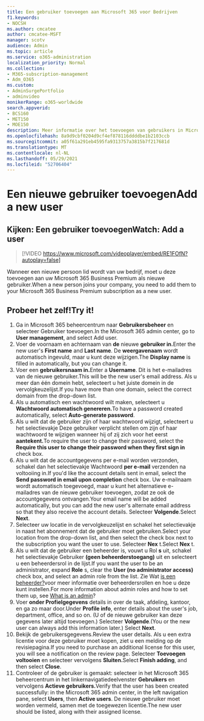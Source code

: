 ```yaml
---
title: Een gebruiker toevoegen aan Microsoft 365 voor Bedrijven
f1.keywords:
- NOCSH
ms.author: cmcatee
author: cmcatee-MSFT
manager: scotv
audience: Admin
ms.topic: article
ms.service: o365-administration
localization_priority: Normal
ms.collection:
- M365-subscription-management
- Adm_O365
ms.custom:
- AdminSurgePortfolio
- adminvideo
monikerRange: o365-worldwide
search.appverid:
- BCS160
- MET150
- MOE150
description: Meer informatie over het toevoegen van gebruikers in Microsoft 365 voor bedrijven.
ms.openlocfilehash: 8a9d9cbf0204d9cf4ef878116ddddbe1b2103ccb
ms.sourcegitcommit: a05f61a291eb4595fa9313757a3815b7f217681d
ms.translationtype: MT
ms.contentlocale: nl-NL
ms.lasthandoff: 05/29/2021
ms.locfileid: "52706404"
---
```

# <a name="add-a-new-user"></a><span data-ttu-id="ed558-103">Een nieuwe gebruiker toevoegen</span><span class="sxs-lookup"><span data-stu-id="ed558-103">Add a new user</span></span>

## <a name="watch-add-a-user"></a><span data-ttu-id="ed558-104">Kijken: Een gebruiker toevoegen</span><span class="sxs-lookup"><span data-stu-id="ed558-104">Watch: Add a user</span></span>

> [!VIDEO https://www.microsoft.com/videoplayer/embed/RE1FOfN?autoplay=false]

<span data-ttu-id="ed558-105">Wanneer een nieuwe persoon lid wordt van uw bedrijf, moet u deze toevoegen aan uw Microsoft 365 Business Premium als nieuwe gebruiker.</span><span class="sxs-lookup"><span data-stu-id="ed558-105">When a new person joins your company, you need to add them to your Microsoft 365 Business Premium subscription as a new user.</span></span>

## <a name="try-it"></a><span data-ttu-id="ed558-106">Probeer het zelf!</span><span class="sxs-lookup"><span data-stu-id="ed558-106">Try it!</span></span>

1. <span data-ttu-id="ed558-107">Ga in Microsoft 365 beheercentrum naar **Gebruikersbeheer** en selecteer Gebruiker toevoegen.</span><span class="sxs-lookup"><span data-stu-id="ed558-107">In the Microsoft 365 admin center, go to **User management**, and select Add user.</span></span>
1. <span data-ttu-id="ed558-108">Voer de voornaam en achternaam van **de** nieuwe **gebruiker in.**</span><span class="sxs-lookup"><span data-stu-id="ed558-108">Enter the new user's **First name** and **Last name**.</span></span> <span data-ttu-id="ed558-109">De **weergavenaam** wordt automatisch ingevuld, maar u kunt deze wijzigen.</span><span class="sxs-lookup"><span data-stu-id="ed558-109">The **Display name** is filled in automatically, but you can change it.</span></span>
1. <span data-ttu-id="ed558-110">Voer een **gebruikersnaam in.**</span><span class="sxs-lookup"><span data-stu-id="ed558-110">Enter a **Username**.</span></span> <span data-ttu-id="ed558-111">Dit is het e-mailadres van de nieuwe gebruiker.</span><span class="sxs-lookup"><span data-stu-id="ed558-111">This will be the new user's email address.</span></span> <span data-ttu-id="ed558-112">Als u meer dan één domein hebt, selecteert u het juiste domein in de vervolgkeuzelijst.</span><span class="sxs-lookup"><span data-stu-id="ed558-112">If you have more than one domain, select the correct domain from the drop-down list.</span></span>
1. <span data-ttu-id="ed558-113">Als u automatisch een wachtwoord wilt maken, selecteert u **Wachtwoord automatisch genereren.**</span><span class="sxs-lookup"><span data-stu-id="ed558-113">To have a password created automatically, select **Auto-generate password**.</span></span>
1. <span data-ttu-id="ed558-114">Als u wilt dat de gebruiker zijn of haar wachtwoord wijzigt, selecteert u het selectievakje Deze gebruiker verplicht stellen om zijn of haar wachtwoord te wijzigen wanneer hij of zij zich voor het eerst **aantekent.**</span><span class="sxs-lookup"><span data-stu-id="ed558-114">To require the user to change their password, select the **Require this user to change their password when they first sign in** check box.</span></span>
1. <span data-ttu-id="ed558-115">Als u wilt dat de accountgegevens per e-mail worden verzonden, schakel dan het selectievakje Wachtwoord **per e-mail** verzenden na voltooiing in.</span><span class="sxs-lookup"><span data-stu-id="ed558-115">If you'd like the account details sent in email, select the **Send password in email upon completion** check box.</span></span> <span data-ttu-id="ed558-116">Uw e-mailnaam wordt automatisch toegevoegd, maar u kunt het alternatieve e-mailadres van de nieuwe gebruiker toevoegen, zodat ze ook de accountgegevens ontvangen.</span><span class="sxs-lookup"><span data-stu-id="ed558-116">Your email name will be added automatically, but you can add the new user's alternate email address so that they also receive the account details.</span></span> <span data-ttu-id="ed558-117">Selecteer **Volgende**.</span><span class="sxs-lookup"><span data-stu-id="ed558-117">Select **Next**.</span></span>
1. <span data-ttu-id="ed558-118">Selecteer uw locatie in de vervolgkeuzelijst en schakel het selectievakje in naast het abonnement dat de gebruiker moet gebruiken.</span><span class="sxs-lookup"><span data-stu-id="ed558-118">Select your location from the drop-down list, and then select the check box next to the subscription you want the user to use.</span></span> <span data-ttu-id="ed558-119">Selecteer **Nex** t.</span><span class="sxs-lookup"><span data-stu-id="ed558-119">Select **Nex** t.</span></span>
1. <span data-ttu-id="ed558-120">Als u wilt dat de gebruiker een beheerder is, vouwt u Rol **s** uit, schakel het selectievakje Gebruiker **(geen beheerderstoegang)** uit en selecteert u een beheerdersrol in de lijst.</span><span class="sxs-lookup"><span data-stu-id="ed558-120">If you want the user to be an administrator, expand **Role** s, clear the **User (no administrator access)** check box, and select an admin role from the list.</span></span> <span data-ttu-id="ed558-121">Zie Wat [is een beheerder?](what-is-admin.md)voor meer informatie over beheerdersrollen en hoe u deze kunt instellen.</span><span class="sxs-lookup"><span data-stu-id="ed558-121">For more information about admin roles and how to set them up, see [What is an admin](what-is-admin.md)?</span></span>
1. <span data-ttu-id="ed558-122">Voer **onder Profielgegevens** details in over de taak, afdeling, kantoor, en ga zo maar door.</span><span class="sxs-lookup"><span data-stu-id="ed558-122">Under **Profile info**, enter details about the user's job, department, office, and so on.</span></span> <span data-ttu-id="ed558-123">(U of de nieuwe gebruiker kan deze gegevens later altijd toevoegen.) Selecteer **Volgende**.</span><span class="sxs-lookup"><span data-stu-id="ed558-123">(You or the new user can always add this information later.) Select **Next**.</span></span>
1. <span data-ttu-id="ed558-124">Bekijk de gebruikersgegevens.</span><span class="sxs-lookup"><span data-stu-id="ed558-124">Review the user details.</span></span> <span data-ttu-id="ed558-125">Als u een extra licentie voor deze gebruiker moet kopen, ziet u een melding op de revisiepagina.</span><span class="sxs-lookup"><span data-stu-id="ed558-125">If you need to purchase an additional license for this user, you will see a notification on the review page.</span></span> <span data-ttu-id="ed558-126">Selecteer **Toevoegen voltooien** en selecteer vervolgens **Sluiten.**</span><span class="sxs-lookup"><span data-stu-id="ed558-126">Select **Finish adding**, and then select **Close**.</span></span>
1. <span data-ttu-id="ed558-127">Controleer of de gebruiker is gemaakt: selecteer in het Microsoft 365 beheercentrum in het linkernavigatiedeelvenster **Gebruikers** en vervolgens **Actieve gebruikers.**</span><span class="sxs-lookup"><span data-stu-id="ed558-127">Verify that the user has been created successfully: in the Microsoft 365 admin center, in the left navigation pane, select **Users**, then **Active users**.</span></span> <span data-ttu-id="ed558-128">De nieuwe gebruiker moet worden vermeld, samen met de toegewezen licentie.</span><span class="sxs-lookup"><span data-stu-id="ed558-128">The new user should be listed, along with their assigned license.</span></span>